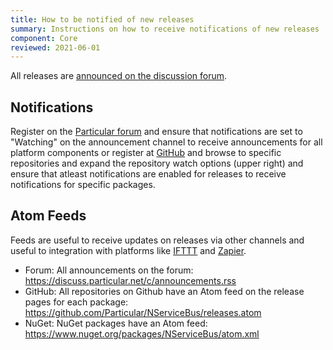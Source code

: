 ```yaml
---
title: How to be notified of new releases
summary: Instructions on how to receive notifications of new releases
component: Core
reviewed: 2021-06-01
---
```


All releases are [announced on the discussion forum](https://discuss.particular.net/c/announcements).

## Notifications

Register on the [Particular forum](https://discuss.particular.net) and ensure that notifications are set to "Watching" on the announcement channel to receive announcements for all platform components or register at [GitHub](https://github.com/) and browse to specific repositories and expand the repository watch options (upper right) and ensure that atleast notifications are enabled for releases to receive notifications for specific packages.

## Atom Feeds

Feeds are useful to receive updates on releases via other channels and useful to integration with platforms like [IFTTT](https://ifttt.com/) and [Zapier](https://zapier.com/).

- Forum: All announcements on the forum: <https://discuss.particular.net/c/announcements.rss>
- GitHub: All repositories on Github have an Atom feed on the release pages for each package: <https://github.com/Particular/NServiceBus/releases.atom>
- NuGet: NuGet packages have an Atom feed: <https://www.nuget.org/packages/NServiceBus/atom.xml>
